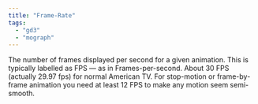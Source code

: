 ```yaml
---
title: "Frame-Rate"
tags:
  - "gd3"
  - "mograph"
---
```


The number of frames displayed per second for a given animation. This is typically labelled as FPS — as in Frames-per-second. About 30 FPS (actually 29.97 fps) for normal American TV. For stop-motion or frame-by-frame animation you need at least 12 FPS to make any motion seem semi-smooth.


